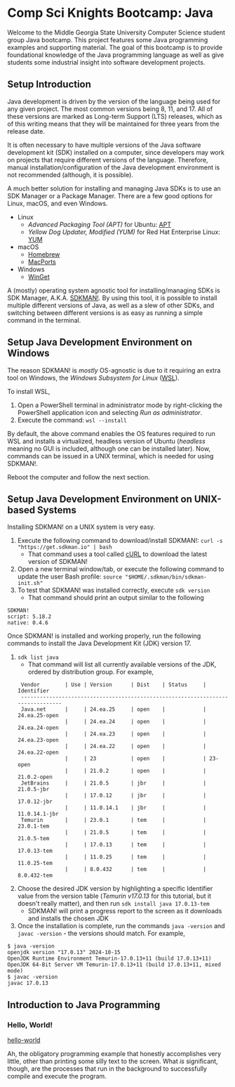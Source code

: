 # Comp Sci Knights Bootcamp: Java

Welcome to the Middle Georgia State University Computer Science student group Java bootcamp.
This project features some Java programming examples and supporting material. The goal of
this bootcamp is to provide foundational knowledge of the Java programming language as well
as give students some industrial insight into software development projects.

## Setup Introduction

Java development is driven by the version of the language being used for any given project. The most common versions
being 8, 11, and 17. All of these versions are marked as Long-term Support (LTS)
releases, which as of this writing means that they will be maintained for three years from the release date.

It is often necessary to have multiple versions of the Java software development kit (SDK) installed on a computer,
since developers may work on projects that require different versions of the language. Therefore, manual
installation/configuration of the Java development environment is not recommended (although, it is possible).

A much better solution for installing and managing Java SDKs is to use an SDK Manager or a Package Manager. There
are a few good options for Linux, macOS, and even Windows.

* Linux
    * _Advanced Packaging Tool (APT)_ for Ubuntu: [APT](https://ubuntu.com/server/docs/package-management)
    * _Yellow Dog Updater, Modified (YUM)_ for Red Hat Enterprise Linux: [YUM](https://www.redhat.com/en/blog/how-manage-packages)
* macOS
    * [Homebrew](https://brew.sh/)
    * [MacPorts](https://www.macports.org/)
* Windows
    * [WinGet](https://learn.microsoft.com/en-us/windows/package-manager/winget/)

A (mostly) operating system agnostic tool for installing/managing SDKs is SDK Manager, A.K.A. [SDKMAN!](https://sdkman.io/).
By using this tool, it is possible to install multiple different versions of Java, as well as a slew of other SDKs, and
switching between different versions is as easy as running a simple command in the terminal. 

## Setup Java Development Environment on Windows

The reason SDKMAN! is _mostly_ OS-agnostic is due to it requiring an extra tool on Windows, the _Windows Subsystem for Linux_
([WSL](https://learn.microsoft.com/en-us/windows/wsl/about)).

To install WSL,

1. Open a PowerShell terminal in administrator mode by right-clicking the PowerShell application
icon and selecting _Run as administrator_.
2. Execute the command: ```wsl --install```

By default, the above command enables the OS features required to run WSL and installs a virtualized, headless version of Ubuntu
(_headless_ meaning no GUI is included, although one can be installed later). Now, commands can be issued in a UNIX terminal,
which is needed for using SDKMAN!.

Reboot the computer and follow the next section.

## Setup Java Development Environment on UNIX-based Systems

Installing SDKMAN! on a UNIX system is very easy.

1. Execute the following command to download/install SDKMAN!: ```curl -s "https://get.sdkman.io" | bash```
    * That command uses a tool called [cURL](https://man7.org/linux/man-pages/man1/curl.1.html) to download the latest version of SDKMAN!
2. Open a new terminal window/tab, or execute the following command to update the user Bash profile: ```source "$HOME/.sdkman/bin/sdkman-init.sh"```
3. To test that SDKMAN! was installed correctly, execute ```sdk version```
    * That command should print an output similar to the following

```text
SDKMAN!
script: 5.18.2
native: 0.4.6
```

Once SDKMAN! is installed and working properly, run the following commands to install the Java Development Kit (JDK)
version 17.

1. ```sdk list java```
    * That command will list all currently available versions of the JDK, ordered by distribution group. For example,
    ```
     Vendor        | Use | Version      | Dist    | Status     | Identifier
     --------------------------------------------------------------------------------
     Java.net      |     | 24.ea.25     | open    |            | 24.ea.25-open       
                   |     | 24.ea.24     | open    |            | 24.ea.24-open       
                   |     | 24.ea.23     | open    |            | 24.ea.23-open       
                   |     | 24.ea.22     | open    |            | 24.ea.22-open       
                   |     | 23           | open    |            | 23-open             
                   |     | 21.0.2       | open    |            | 21.0.2-open
     JetBrains     |     | 21.0.5       | jbr     |            | 21.0.5-jbr          
                   |     | 17.0.12      | jbr     |            | 17.0.12-jbr         
                   |     | 11.0.14.1    | jbr     |            | 11.0.14.1-jbr
     Temurin       |     | 23.0.1       | tem     |            | 23.0.1-tem          
                   |     | 21.0.5       | tem     |            | 21.0.5-tem          
                   |     | 17.0.13      | tem     |            | 17.0.13-tem         
                   |     | 11.0.25      | tem     |            | 11.0.25-tem         
                   |     | 8.0.432      | tem     |            | 8.0.432-tem
    ```
2. Choose the desired JDK version by highlighting a specific Identifier value from the version table (_Temurin v17.0.13_ for this tutorial, but it doesn't really matter), and then run
`sdk install java 17.0.13-tem`
    * SDKMAN! will print a progress report to the screen as it downloads and installs the chosen JDK
3. Once the installation is complete, run the commands `java -version` and `javac -version` - the versions should match. For example,
```text
$ java -version
openjdk version "17.0.13" 2024-10-15
OpenJDK Runtime Environment Temurin-17.0.13+11 (build 17.0.13+11)
OpenJDK 64-Bit Server VM Temurin-17.0.13+11 (build 17.0.13+11, mixed mode)
$ javac -version
javac 17.0.13
```

## Introduction to Java Programming

### Hello, World!

[hello-world](foundations/hello-world/src/main/java/org/mga/compsciknights/java/foundations/HelloWorld.java)

Ah, the obligatory programming example that honestly accomplishes very little, other than printing some silly text to the screen.
What _is_ significant, though, are the processes that run in the background to successfully compile and execute the program.
